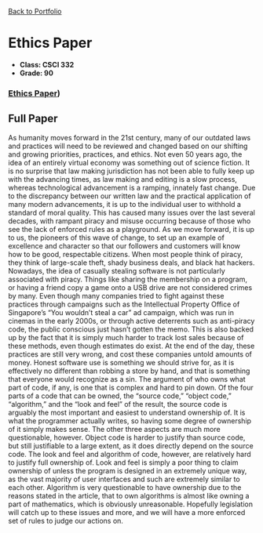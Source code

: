 [Back to Portfolio](./)

Ethics Paper
===============

-   **Class: CSCI 332** 
-   **Grade: 90**
### [Ethics Paper](/pdf/NetworkingPaper.docx))  

## Full Paper

As humanity moves forward in the 21st century, many of our outdated laws and practices will need to be reviewed and changed based on our shifting and growing priorities, practices, and ethics. Not even 50 years ago, the idea of an entirely virtual economy was something out of science fiction. It is no surprise that law making jurisdiction has not been able to fully keep up with the advancing times, as law making and editing is a slow process, whereas technological advancement is a ramping, innately fast change. Due to the discrepancy between our written law and the practical application of many modern advancements, it is up to the individual user to withhold a standard of moral quality. This has caused many issues over the last several decades, with rampant piracy and misuse occurring because of those who see the lack of enforced rules as a playground. As we move forward, it is up to us, the pioneers of this wave of change, to set up an example of excellence and character so that our followers and customers will know how to be good, respectable citizens.
	When most people think of piracy, they think of large-scale theft, shady business deals, and black hat hackers. Nowadays, the idea of casually stealing software is not particularly associated with piracy. Things like sharing the membership on a program, or having a friend copy a game onto a USB drive are not considered crimes by many. Even though many companies tried to fight against these practices through campaigns such as the Intellectual Property Office of Singapore’s “You wouldn’t steal a car” ad campaign, which was run in cinemas in the early 2000s, or through active deterrents such as anti-piracy code, the public conscious just hasn’t gotten the memo. This is also backed up by the fact that it is simply much harder to track lost sales because of these methods, even though estimates do exist. At the end of the day, these practices are still very wrong, and cost these companies untold amounts of money. Honest software use is something we should strive for, as it is effectively no different than robbing a store by hand, and that is something that everyone would recognize as a sin.
	The argument of who owns what part of code, if any, is one that is complex and hard to pin down. Of the four parts of a code that can be owned, the “source code,” “object code,” “algorithm,” and the “look and feel” of the result, the source code is arguably the most important and easiest to understand ownership of. It is what the programmer actually writes, so having some degree of ownership of it simply makes sense. The other three aspects are much more questionable, however. Object code is harder to justify than source code, but still justifiable to a large extent, as it does directly depend on the source code. The look and feel and algorithm of code, however, are relatively hard to justify full ownership of. Look and feel is simply a poor thing to claim ownership of unless the program is designed in an extremely unique way, as the vast majority of user interfaces and such are extremely similar to each other. Algorithm is very questionable to have ownership due to the reasons stated in the article, that to own algorithms is almost like owning a part of mathematics, which is obviously unreasonable. Hopefully legislation will catch up to these issues and more, and we will have a more enforced set of rules to judge our actions on.

